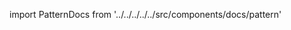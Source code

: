 ---
---

import PatternDocs from '../../../../../src/components/docs/pattern'

<YouTube id='VcQ69_ANsRA' />

<PatternDocs pattern='fu' />
